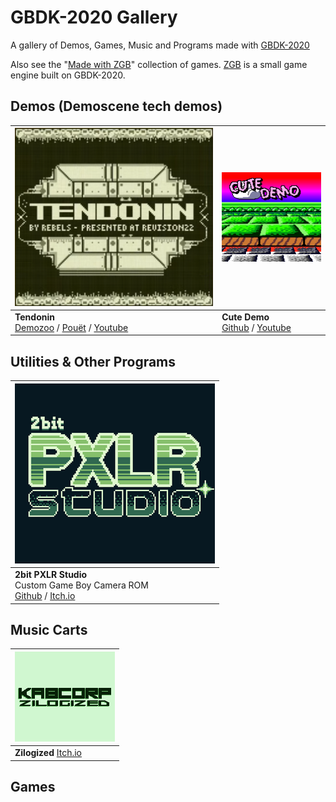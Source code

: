 # GBDK-2020 Gallery
A gallery of Demos, Games, Music and Programs made with [GBDK-2020](https://github.com/gbdk-2020/gbdk-2020)

Also see the "[Made with ZGB](https://github.com/Zal0/ZGB/wiki/Made-with-ZGB)" collection of games. [ZGB](https://github.com/Zal0/ZGB/) is a small game engine built on GBDK-2020.

## Demos (Demoscene tech demos)

| ![screenshot](/pix/demos/tendonin_320.png) | ![screenshot](/pix/demos/cutedemo_320.png) |
| -------- | -------- |
| __Tendonin__ <br>[Demozoo](https://demozoo.org/productions/307366/) / [Pouët](https://www.pouet.net/prod.php?which=91300) / [Youtube](https://www.youtube.com/watch?v=GleZBHhOsmE) |  __Cute Demo__ <br>[Github](https://github.com/mills32/CUTE_DEMO/) / [Youtube](https://www.youtube.com/watch?v=-YjeAobzn1g) |


## Utilities & Other Programs
| ![screenshot](/pix/progs/2bit-pxlr-studio_320.png) |
| -------- |
| __2bit PXLR Studio__ <br>Custom Game Boy Camera ROM <br>[Github](https://github.com/HerrZatacke/2bit-pxlr-studio) / [Itch.io](https://herrzatacke.itch.io/2bit-pxlr-studio)|


## Music Carts

| ![screenshot](/pix/music/zilogized_320.png) |
| -------- |
| __Zilogized__ [Itch.io]([https://herrzatacke.itch.io/2bit-pxlr-studio](https://kabcorp.itch.io/zilogized))|

## Games



